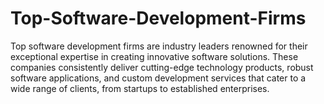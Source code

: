 # Top-Software-Development-Firms
Top software development firms are industry leaders renowned for their exceptional expertise in creating innovative software solutions. These companies consistently deliver cutting-edge technology products, robust software applications, and custom development services that cater to a wide range of clients, from startups to established enterprises.
